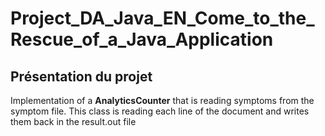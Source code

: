 # Project_DA_Java_EN_Come_to_the_Rescue_of_a_Java_Application

## Présentation du projet

Implementation of a **AnalyticsCounter** that is reading symptoms from the symptom file. This class is reading each line of the document and writes them back in the result.out file
